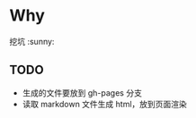 <h1 id="why">Why</h1>
<p>挖坑 :sunny:</p>
<h2 id="todo">TODO</h2>
<ul>
<li>生成的文件要放到 gh-pages 分支</li>
<li>读取 markdown 文件生成 html，放到页面渲染</li>
</ul>
